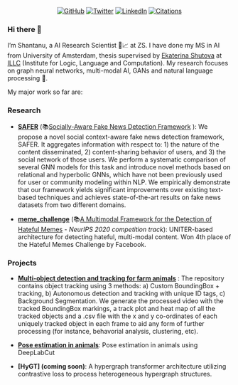 <p align="center">
	<a href="https://github.com/shaanchandra"><img src="https://img.shields.io/github/followers/ShaanChandra?style=social" alt="GitHub"></a>
	<a href="https://twitter.com/ShaanChandra06"><img src="https://img.shields.io/twitter/follow/ShaanChandra06?style=social" alt="Twitter"></a>
	<a href="https://www.linkedin.com/in/shantanu-chandra-63b26a106/"><img src="https://img.shields.io/badge/LinkedIn--_.svg?style=social&logo=linkedin" alt="LinkedIn"></a>
	<a href="https://www.semanticscholar.org/author/Shantanu-Chandra/1879340965"><img src="https://img.shields.io/badge/Citations-Black"alt="Citations"></a>
</p>

### Hi there 👋

I’m Shantanu, a AI Research Scientist 🧠📈 at ZS. I have done my MS in AI from University of Amsterdam, thesis supervised by [Ekaterina Shutova](https://www.shutova.org/) at [ILLC](https://www.illc.uva.nl/) (Institute for Logic, Language and Computation). My research focuses on graph neural networks, multi-modal AI, GANs and natural language processing 💬.




My major work so far are:

### Research

- __[SAFER](https://github.com/shaanchandra/SAFER)__ (📚[Socially-Aware Fake News Detection Framework](https://arxiv.org/abs/2008.06274) ): We propose a novel social context-aware fake news detection framework, SAFER. It aggregates information with respect to: 1) the nature of the content disseminated, 2) content-sharing behavior of users, and 3) the social network of those users. We perform a systematic comparison of several GNN models for this task and introduce novel methods based on relational and hyperbolic GNNs, which have not been previously used for user or community modeling within NLP. We empirically demonstrate that our framework yields significant improvements over existing text-based techniques and achieves state-of-the-art results on fake news datasets from two different domains.

- __[meme_challenge](https://github.com/Nithin-Holla/meme_challenge)__ (📚[A Multimodal Framework for the Detection of Hateful Memes](https://arxiv.org/abs/2012.12871) - *NeurIPS 2020 competition track*): UNITER-based architecture for detecting hateful, multi-modal content. Won 4th place of the Hateful Memes Challenge by Facebook.

### Projects
- __[Multi-object detection and tracking for farm animals](https://github.com/shaanchandra/Multi_Object_Tracking)__ : The repository contains object tracking using 3 methods: a) Custom BoundingBox + tracking,  b) Autonomous detection and tracking with unique ID tags, c) Background Segmentation. We generate the processed video with the tracked BoundingBox markings, a track plot and heat map of all the tracked objects and a .csv file with the x and y co-ordinates of each uniquely tracked object in each frame to aid any form of further processing (for instance, behavorial analysis, clustering, etc).

- __[Pose estimation in animals](https://github.com/shaanchandra/Pose_Estimation)__: Pose estimation in animals using DeepLabCut

- __[HyGT] (coming soon)__: A hypergraph transformer architecture utilizing contrastive loss to process heterogeneous hypergraph structures.
<!--
**shaanchandra/shaanchandra** is a ✨ _special_ ✨ repository because its `README.md` (this file) appears on your GitHub profile.

Here are some ideas to get you started:

- 🔭 I’m currently working on ...
- 🌱 I’m currently learning ...
- 👯 I’m looking to collaborate on ...
- 🤔 I’m looking for help with ...
- 💬 Ask me about ...
- 📫 How to reach me: ...
- 😄 Pronouns: ...
- ⚡ Fun fact: ...
-->
